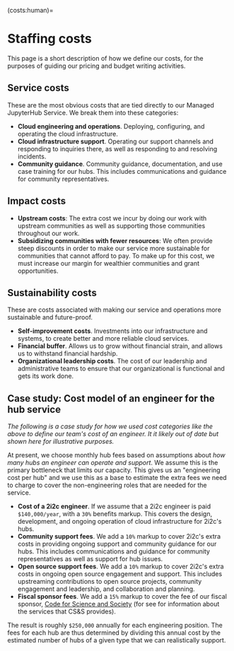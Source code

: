 (costs:human)=

# Staffing costs

This page is a short description of how we define our costs, for the purposes of guiding our pricing and budget writing activities.

## Service costs

These are the most obvious costs that are tied directly to our Managed JupyterHub Service.
We break them into these categories:

- **Cloud engineering and operations**. Deploying, configuring, and operating the cloud infrastructure.
- **Cloud infrastructure support**. Operating our support channels and responding to inquiries there, as well as responding to and resolving incidents.
- **Community guidance**. Community guidance, documentation, and use case training for our hubs. This includes communications and guidance for community representatives.

## Impact costs

- **Upstream costs**: The extra cost we incur by doing our work with upstream communities as well as supporting those communities throughout our work.
- **Subsidizing communities with fewer resources**: We often provide steep discounts in order to make our service more sustainable for communities that cannot afford to pay.
  To make up for this cost, we must increase our margin for wealthier communities and grant opportunities.

## Sustainability costs

These are costs associated with making our service and operations more sustainable and future-proof.

- **Self-improvement costs**. Investments into our infrastructure and systems, to create better and more reliable cloud services.
- **Financial buffer**. Allows us to grow without financial strain, and allows us to withstand financial hardship.
- **Organizational leadership costs**. The cost of our leadership and administrative teams to ensure that our organizational is functional and gets its work done.

## Case study: Cost model of an engineer for the hub service

_The following is a case study for how we used cost categories like the above to define our team's cost of an engineer. It it likely out of date but shown here for illustrative purposes._

At present, we choose monthly hub fees based on assumptions about _how many hubs an engineer can operate and support_.
We assume this is the primary bottleneck that limits our capacity.
This gives us an "engineering cost per hub" and we use this as a base to estimate the extra fees we need to charge to cover the non-engineering roles that are needed for the service.

- **Cost of a 2i2c engineer**. If we assume that a 2i2c engineer is paid `$140,000/year`, with a `30%` benefits markup. This covers the design, development, and ongoing operation of cloud infrastructure for 2i2c's hubs.
- **Community support fees**. We add a `10%` markup to cover 2i2c's extra costs in providing ongoing support and community guidance for our hubs. This includes communications and guidance for community representatives as well as support for hub issues.
- **Open source support fees**. We add a `10%` markup to cover 2i2c's extra costs in ongoing open source engagement and support. This includes upstreaming contributions to open source projects, community engagement and leadership, and collaboration and planning.
- **Fiscal sponsor fees**. We add a `15%` markup to cover the fee of our fiscal sponsor, [Code for Science and Society](https://codeforscience.org/) (for see [](structure:fiscal-sponsor) for information about the services that CS&S provides).

The result is roughly `$250,000` annually for each engineering position.
The fees for each hub are thus determined by dividing this annual cost by the estimated number of hubs of a given type that we can realistically support.
